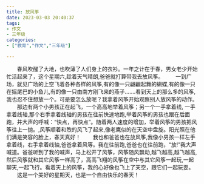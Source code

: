 ```yaml
---
title: 放风筝
date: 2023-03-03 20:40:37
tags:
- 作文
- 三年级
categories:
- ["教育","作文","三年级"]

---
```

&emsp;&emsp;春风吹醒了大地，也吹薄了人们身上的衣衫。一年之计在于春，男女老少开始忙活起来了，这个星期六,趁着天气晴朗,爸爸就打算带我去放风筝。
&emsp;&emsp;一到广场，就见广场的上空飞着各种各样的风筝,有的像一只翩翩起舞的蝴蝶,有的像一只在摇尾巴的小鱼儿,有的像一只由南方刚飞来的燕子…….看到天上的那么多的风筝,我也忍不住想放一个。可是要怎么放呢？我拿着风筝开始观察别人放风筝的动作。
&emsp;&emsp;那边有两个小男孩正在起飞，一个高高地举着风筝；另一个一手拿着线, 一手拿着线轴,那个右手拿着线轴的男孩在往前快速地跑,举着风筝的男孩也跟在后面跑，并大声的呼喊：“快点，再快点”。随着两人速度的增加，举着风筝的男孩把风筝往上一抛。,风筝顺着和煦的风飞了起来,像老鹰似的在天空中盘旋。阳光照在他们满是笑容的脸上，春天真好！
&emsp;&emsp;我也和爸爸也在放风筝,我像小男孩一样左手拿着线，右手拿着线轴,爸爸拿着风等。我在往前跑,爸爸也在往前跑，“放!”我大声喊道。爸爸听到了我的喊声，马上松开了风筝，风筝随风飘动,越飞越高,越飞越高,然后风筝就和其它风筝一样高了，高高飞翔的风筝在空中与其它风筝一起玩,一起聊天,一起飞行。看着天上的风筝，我的心好像也飞上了天空，跟它们一起玩耍。
&emsp;&emsp;这是一个美好的星期天，也是一个自由快乐的春天！